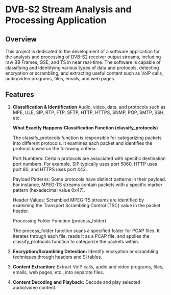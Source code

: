 #  __DVB-S2 Stream Analysis and Processing Application__
##  __Overview__
This project is dedicated to the development of a software application for the analysis and processing of DVB-S2 receiver output streams, including raw BB Frames, GSE, and TS in near real-time. The software is capable of classifying and identifying various types of data and protocols, detecting encryption or scrambling, and extracting useful content such as VoIP calls, audio/video programs, files, emails, and web pages.
## __Features__
1. __Classification & Identification__
   Audio, video, data, and protocols such as MPE, ULE, SIP, RTP, FTP, SFTP, HTTP, HTTPS, SNMP, POP, SMTP, SSH, etc.
   
   __What Exactly Happens:Classification Function (classify_protocols)__

      The classify_protocols function is responsible for categorizing packets into different protocols. It examines each packet and identifies the protocol based on the following criteria:

      Port Numbers: Certain protocols are associated with specific destination port numbers. For example, SIP typically uses port 5060, HTTP uses port 80, and HTTPS uses port 443.

      Payload Patterns: Some protocols have distinct patterns in their payload. For instance, MPEG-TS streams contain packets with a specific marker pattern (hexadecimal value 0x47).

      Header Values: Scrambled MPEG-TS streams are identified by examining the Transport Scrambling Control (TSC) value in the packet header.

      Processing Folder Function (process_folder)

      The process_folder function scans a specified folder for PCAP files. It iterates through each file, reads it as a PCAP file, and applies the classify_protocols function to categorize the packets within. 
   
3. __Encryption/Scrambling Detection:__
   Identify encryption or scrambling techniques through headers and SI tables.
4. __Content Extraction:__
   Extract VoIP calls, audio and video programs, files, emails, web pages, etc., into separate files.
5. __Content Decoding and Playback:__
Decode and play selected audio/video content.
